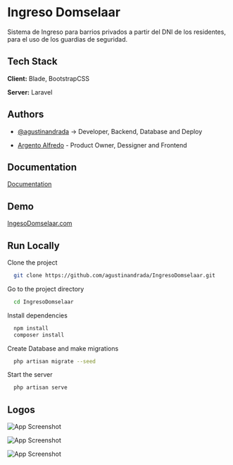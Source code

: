 
# Ingreso Domselaar

Sistema de Ingreso para barrios privados a partir del DNI de los residentes, para el uso de los guardias de seguridad.


## Tech Stack

**Client:** Blade, BootstrapCSS

**Server:** Laravel


## Authors

- [@agustinandrada](https://www.github.com/agustinandrada) -> Developer, Backend, Database and Deploy

- [Argento Alfredo](https://www.argdg.com) - Product Owner, Dessigner and Frontend


## Documentation

[Documentation](https://linktodocumentation)


## Demo

[IngesoDomselaar.com](https://ingresodomselaar.com.ar/estancias/login)


## Run Locally

Clone the project

```bash
  git clone https://github.com/agustinandrada/IngresoDomselaar.git
```

Go to the project directory

```bash
  cd IngresoDomselaar
```

Install dependencies

```bash
  npm install
  composer install
```

Create Database and make migrations

```bash
  php artisan migrate --seed
```

Start the server

```bash
  php artisan serve
```


## Logos

![App Screenshot](https://i.postimg.cc/wTkMSBJg/Huemul-Solutions.png)

![App Screenshot](https://ingresodomselaar.com.ar/img/logo-estancias-sistema.png)

![App Screenshot](https://www.argdg.com/assets/img/logo-argdg.png)

